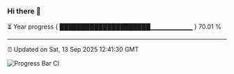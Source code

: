 ### Hi there 👋

⏳ Year progress { █████████████████████▁▁▁▁▁▁▁▁▁ } 70.01 %

---

⏰ Updated on Sat, 13 Sep 2025 12:41:30 GMT

![Progress Bar CI](https://github.com/ZhaoGui/ZhaoGui/workflows/Progress%20Bar%20CI/badge.svg)
